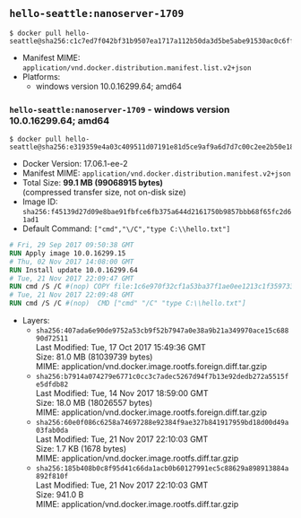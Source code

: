 ## `hello-seattle:nanoserver-1709`

```console
$ docker pull hello-seattle@sha256:c1c7ed7f042bf31b9507ea1717a112b50da3d5be5abe91530ac0c6ff75df77f3
```

-	Manifest MIME: `application/vnd.docker.distribution.manifest.list.v2+json`
-	Platforms:
	-	windows version 10.0.16299.64; amd64

### `hello-seattle:nanoserver-1709` - windows version 10.0.16299.64; amd64

```console
$ docker pull hello-seattle@sha256:e319359e4a03c409511d07191e81d5ce9af9a6d7d7c00c2ee2b50e188a76b436
```

-	Docker Version: 17.06.1-ee-2
-	Manifest MIME: `application/vnd.docker.distribution.manifest.v2+json`
-	Total Size: **99.1 MB (99068915 bytes)**  
	(compressed transfer size, not on-disk size)
-	Image ID: `sha256:f45139d27d09e8bae91fbfce6fb375a644d2161750b9857bbb68f65fc2d61ad1`
-	Default Command: `["cmd","\/C","type C:\\hello.txt"]`

```dockerfile
# Fri, 29 Sep 2017 09:50:38 GMT
RUN Apply image 10.0.16299.15
# Thu, 02 Nov 2017 14:08:00 GMT
RUN Install update 10.0.16299.64
# Tue, 21 Nov 2017 22:09:47 GMT
RUN cmd /S /C #(nop) COPY file:1c6e970f32cf1a53ba37f1ae0ee1213c1f35973358a1303a5e33cea7d27a0871 in C: 
# Tue, 21 Nov 2017 22:09:48 GMT
RUN cmd /S /C #(nop)  CMD ["cmd" "/C" "type C:\\hello.txt"]
```

-	Layers:
	-	`sha256:407ada6e90de9752a53cb9f52b7947a0e38a9b21a349970ace15c68890d72511`  
		Last Modified: Tue, 17 Oct 2017 15:49:36 GMT  
		Size: 81.0 MB (81039739 bytes)  
		MIME: application/vnd.docker.image.rootfs.foreign.diff.tar.gzip
	-	`sha256:b7914a074279e6771c0cc3c7adec5267d94f7b13e92dedb272a5515fe5dfdb82`  
		Last Modified: Tue, 14 Nov 2017 18:59:00 GMT  
		Size: 18.0 MB (18026557 bytes)  
		MIME: application/vnd.docker.image.rootfs.foreign.diff.tar.gzip
	-	`sha256:60e0f086c6258a74697288e92384f9ae327b841917959bd18d00d49a03fab0da`  
		Last Modified: Tue, 21 Nov 2017 22:10:03 GMT  
		Size: 1.7 KB (1678 bytes)  
		MIME: application/vnd.docker.image.rootfs.diff.tar.gzip
	-	`sha256:185b408b0c8f95d41c66da1acb0b60127991ec5c88629a898913884a892f810f`  
		Last Modified: Tue, 21 Nov 2017 22:10:03 GMT  
		Size: 941.0 B  
		MIME: application/vnd.docker.image.rootfs.diff.tar.gzip
